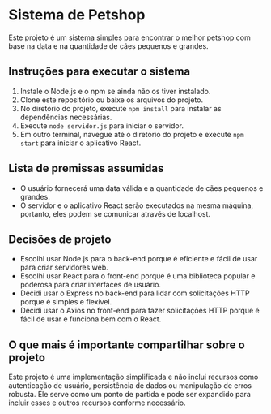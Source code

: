 # Sistema de Petshop

Este projeto é um sistema simples para encontrar o melhor petshop com base na data e na quantidade de cães pequenos e grandes.

## Instruções para executar o sistema

1. Instale o Node.js e o npm se ainda não os tiver instalado.
2. Clone este repositório ou baixe os arquivos do projeto.
3. No diretório do projeto, execute `npm install` para instalar as dependências necessárias.
4. Execute `node servidor.js` para iniciar o servidor.
5. Em outro terminal, navegue até o diretório do projeto e execute `npm start` para iniciar o aplicativo React.

## Lista de premissas assumidas

- O usuário fornecerá uma data válida e a quantidade de cães pequenos e grandes.
- O servidor e o aplicativo React serão executados na mesma máquina, portanto, eles podem se comunicar através de localhost.

## Decisões de projeto

- Escolhi usar Node.js para o back-end porque é eficiente e fácil de usar para criar servidores web.
- Escolhi usar React para o front-end porque é uma biblioteca popular e poderosa para criar interfaces de usuário.
- Decidi usar o Express no back-end para lidar com solicitações HTTP porque é simples e flexível.
- Decidi usar o Axios no front-end para fazer solicitações HTTP porque é fácil de usar e funciona bem com o React.

## O que mais é importante compartilhar sobre o projeto

Este projeto é uma implementação simplificada e não inclui recursos como autenticação de usuário, persistência de dados ou manipulação de erros robusta. Ele serve como um ponto de partida e pode ser expandido para incluir esses e outros recursos conforme necessário.
